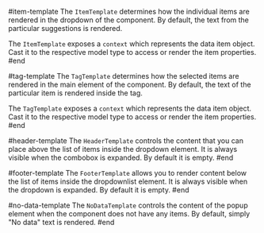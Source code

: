 #item-template
The `ItemTemplate` determines how the individual items are rendered in the dropdown of the component. By default, the text from the particular suggestions is rendered.

The `ItemTemplate` exposes a `context` which represents the data item object. Cast it to the respective model type to access or render the item properties.
#end

#tag-template
The `TagTemplate` determines how the selected items are rendered in the main element of the component. By default, the text of the particular item is rendered inside the tag.

The `TagTemplate` exposes a `context` which represents the data item object. Cast it to the respective model type to access or render the item properties.
#end

#header-template
The `HeaderTemplate` controls the content that you can place above the list of items inside the dropdown element. It is always visible when the combobox is expanded. By default it is empty.
#end

#footer-template
The `FooterTemplate` allows you to render content below the list of items inside the dropdownlist element. It is always visible when the dropdown is expanded. By default it is empty.
#end

#no-data-template
The `NoDataTemplate` controls the content of the popup element when the component does not have any items. By default, simply "No data" text is rendered.
#end